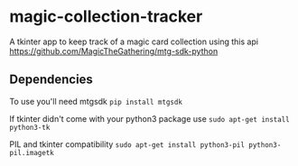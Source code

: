 # magic-collection-tracker
A tkinter app to keep track of a magic card collection using this api https://github.com/MagicTheGathering/mtg-sdk-python


## Dependencies

To use you'll need mtgsdk `pip install mtgsdk`

If tkinter didn't come with your python3 package use `sudo apt-get install python3-tk`

PIL and tkinter compatibility `sudo apt-get install python3-pil python3-pil.imagetk`
